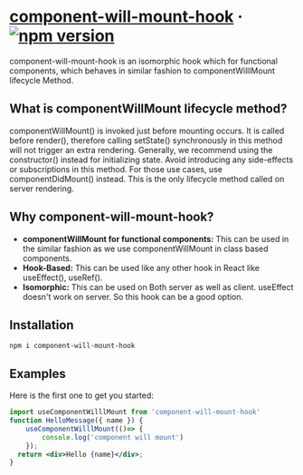 # [component-will-mount-hook](https://www.npmjs.com/package/component-will-mount-hook) &middot; [![npm version](https://img.shields.io/npm/v/component-will-mount-hook.svg?style=flat)](https://www.npmjs.com/package/component-will-mount-hook)

component-will-mount-hook is an isomorphic hook which for functional components, which behaves in similar fashion to componentWilllMount lifecycle Method.

## What is componentWillMount lifecycle method?

componentWillMount() is invoked just before mounting occurs. It is called before render(), therefore calling setState() synchronously in this method will not trigger an extra rendering. Generally, we recommend using the constructor() instead for initializing state.
Avoid introducing any side-effects or subscriptions in this method. For those use cases, use componentDidMount() instead.
This is the only lifecycle method called on server rendering.

## Why component-will-mount-hook?

* **componentWillMount for functional components:** This can be used in the similar fashion as we use componentWillMount in class based components.
* **Hook-Based:** This can be used like any other hook in React like useEffect(), useRef().
* **Isomorphic:** This can be used on Both server as well as client. useEffect doesn't work on server. So this hook can be a good option.

## Installation

`npm i component-will-mount-hook`

## Examples

Here is the first one to get you started:

```jsx
import useComponentWilllMount from 'component-will-mount-hook'
function HelloMessage({ name }) {
    useComponentWilllMount(()=> {
        console.log('component will mount')
    });
  return <div>Hello {name}</div>;
}
```
